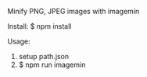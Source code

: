Minify PNG, JPEG images with imagemin

Install:
$ npm install

Usage:
1. setup path.json
2. $ npm run imagemin
